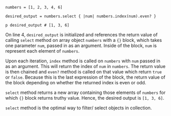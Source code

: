 ```
numbers = [1, 2, 3, 4, 6]

desired_output = numbers.select { |num| numbers.index(num).even? }

p desired_output # [1, 3, 6]
```

 On line 4, `desired_output` is initialized and references the return value of calling `select` method on array object `numbers` with a `{}` block, which takes one parameter `num`, passed in as an argument. Inside of the block, `num` is represent each element of `numbers`.

 Upon each iteration, `index` method is called on `numbers` with `num` passed in as an argument. This will return the index of `num` in `numbers`. The return value is then chained and `even?` method is called on that value which return `true` or `false`. Because this is the last expression of the block, the return value of the block depending on whether the returned index is even or odd.

 `select` method returns a new array containing those elements of `numbers` for which `{}` block returns truthy value. Hence, the desired output is `[1, 3, 6]`. 

 `select` method is the optimal way to filter/ select objects in collection.